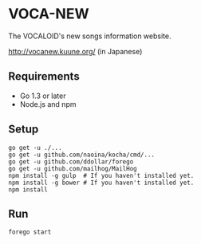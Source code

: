 # VOCA-NEW

The VOCALOID's new songs information website.

http://vocanew.kuune.org/ (in Japanese)

## Requirements

* Go 1.3 or later
* Node.js and npm

## Setup

    go get -u ./...
    go get -u github.com/naoina/kocha/cmd/...
    go get -u github.com/ddollar/forego
    go get -u github.com/mailhog/MailHog
    npm install -g gulp  # If you haven't installed yet.
    npm install -g bower # If you haven't installed yet.
    npm install

## Run

    forego start
